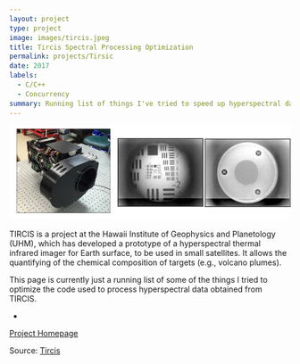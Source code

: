```yaml
---
layout: project
type: project
image: images/tircis.jpeg
title: Tircis Spectral Processing Optimization 
permalink: projects/Tirsic
date: 2017
labels:
  - C/C++
  - Concurrency
summary: Running list of things I've tried to speed up hyperspectral data processing software used by the Hawaii Institute of Geophysics and Planetology.
---
```

<img class="ui image" src="../images/tircis.jpeg">

TIRCIS is a project at the Hawaii Institute of Geophysics and Planetology (UHM), which has developed a prototype of a hyperspectral thermal infrared imager for Earth surface, to be used in small satellites. It allows the quantifying of the chemical composition of targets (e.g., volcano plumes).

This page is currently just a running list of some of the things I tried to optimize the code used to process hyperspectral data obtained from TIRCIS.

*



[Project Homepage](http://www.higp.hawaii.edu/~harold/tircis_doc/index.html)

Source: <a href="https://github.com/reedv/Tircis"><i class="large github icon"></i>Tircis</a>